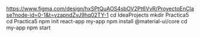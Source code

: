 https://www.figma.com/design/hxSPtQuAOS4sbOV2Pt6VvR/ProyectoEnClase?node-id=0-1&t=vzapndZvJ9hq02TY-1
cd IdeaProjects
mkdir Practica5
cd Practica5
npm init react-app my-app
npm install @material-ui/core
cd my-app
npm start

